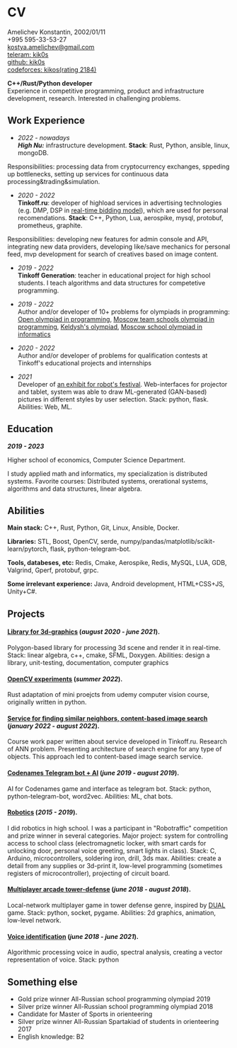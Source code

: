# CV

Amelichev Konstantin, 2002/01/11 <br>
+995 595-33-53-27 <br>
[<ins>kostya.amelichev@gmail.com</ins>](mailto:kostya.amelichev@gmail.com) <br>
[<ins>teleram: kik0s</ins>](https://t.me/kik0s) <br>
[<ins>github: kik0s</ins>](https://github.com/kik0s) <br>
[<ins>codeforces: kikos(rating 2184)</ins>](https://codeforces.com/profile/KiKoS)

**C++/Rust/Python developer**<br>
Experience in competitive programming, product and infrastructure development, research. Interested in challenging problems.

## Work Experience

* _2022 - nowadays_ <br>
***High Nu:*** infrastructure development. **Stack**: Rust, Python, ansible, linux, mongoDB.

Responsibilities: processing data from cryptocurrency exchanges, sppeding up bottlenecks, setting up services for continuous data processing&trading&simulation.

* _2020 - 2022_ <br>
**Tinkoff.ru**: developer of highload services in advertising technologies (e.g. DMP, DSP in [<ins>real-time bidding model</ins>](http://rtb-media.ru/wiki/)), which are used for personal recomendations. **Stack**: C++, Python, Lua, aerospike, mysql, protobuf, prometheus, graphite.

Responsibilities: developing new features for admin console and API, integrating new data providers, developing like/save mechanics for personal feed, mvp development for search of creatives based on image content.

* _2019 - 2022_ <br>
**Tinkoff Generation**: teacher in educational project for high school students. I teach algorithms and data structures for competetive programming.

* _2019 - 2022_ <br>
Author and/or developer of 10+ problems for olympiads in programming: [<ins>Open olympiad in programming</ins>](https://olympiads.ru/zaoch), [<ins>Moscow team schools olympiad in programming</ins>](https://olympiads.ru/team), [<ins>Keldysh's olympiad</ins>](https://www.jroi.ru/), [<ins>Moscow school olympiad in informatics</ins>](https://mos-inf.olimpiada.ru/)

* _2020 - 2022_ <br>
Author and/or developer of problems for qualification contests at Tinkoff's educational projects and internships

* _2021_ <br>
Developer of [<ins>an exhibit for robot's festival</ins>](https://xn--80acbclsxybashnis9k.xn--p1ai/). Web-interfaces for projector and tablet, system was able to draw ML-generated (GAN-based) pictures in different styles by user selection. Stack: python, flask. Abilities: Web, ML.

## Education

**_2019 - 2023_**

Higher school of economics, Computer Science Department.

I study applied math and informatics, my specialization is distributed systems. Favorite courses: Distributed systems, orerational systems, algorithms and data structures, linear algebra.

## Abilities

**Main stack:**  C++, Rust, Python, Git, Linux, Ansible, Docker.

**Libraries:** STL, Boost, OpenCV, serde, numpy/pandas/matplotlib/scikit-learn/pytorch, flask, python-telegram-bot.

**Tools, databeses, etc:** Redis, Cmake, Aerospike, Redis, MySQL, LUA, GDB, Valgrind, Gperf, protobuf, grpc.

**Some irrelevant experience:** Java, Android development, HTML+CSS+JS, Unity+C#.

## Projects

#### [<ins>Library for 3d-graphics</ins>](https://github.com/kik0s/3d-framework) (_august 2020 - june 2021_).

Polygon-based library for processing 3d scene and render it in real-time. Stack: linear algebra, c++, cmake, SFML, Doxygen. Abilities: design a library, unit-testing, documentation, computer graphics

#### [<ins>OpenCV experiments</ins>](https://github.com/kik0s/3d-framework) (_summer 2022_).

Rust adaptation of mini proejcts from udemy computer vision course, originally written in python. 

#### <ins>Service for finding similar neighbors, content-based image search</ins> (_january 2022 - august 2022_).

Course work paper written about service developed in Tinkoff.ru. Research of ANN problem. Presenting architecture of search engine for any type of objects. This approach led to content-based image search service.

#### [<ins>Codenames Telegram bot + AI</ins>](https://github.com/kik0s/codememes) (_june 2019 - august 2019_).

AI for Codenames game and interface as telegram bot. Stack: python, python-telegram-bot, word2vec. Abilities: ML, chat bots.

#### [<ins>Robotics</ins>](https://github.com/IT108/locker1540-arduino) (_2015 - 2019_).

I did robotics in high school. I was a participant in "Robotraffic" competition and prize winner in several categories. Major project: system for controlling access to school class (electromagnetic locker, with smart cards for unlocking door, personal voice greeting, smart lights in class). Stack: C, Arduino, microcontrollers, soldering iron, drill, 3ds max. Abilities: create a detail from any supplies or 3d-print it, low-level programming (sometimes registers of microcontroller), projecting of circuit board.

#### [<ins>Multiplayer arcade tower-defense</ins>](https://github.com/kik0s/dfvp) (_june 2018 - august 2018_).

Local-network multiplayer game in tower defense genre, inspired by [<ins>DUAL</ins>](https://letsdual.com/) game. Stack: python, socket, pygame. Abilities: 2d graphics, animation, low-level network.

#### [<ins>Voice identification</ins>](https://github.com/KiK0S/MLLP) (_june 2018 - june 2021_). 

Algorithmic processing voice in audio, spectral analysis, creating a vector representation of voice. Stack: python

## Something else

* Gold prize winner All-Russian school programming olympiad 2019
* Silver prize winner All-Russian school programming olympiad 2018
* Candidate for Master of Sports in orienteering
* Silver prize winner All-Russian Spartakiad of students in orienteering 2017
* English knowledge: B2
